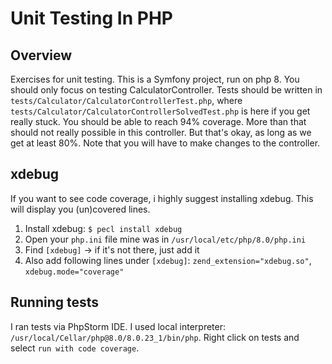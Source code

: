 # Unit Testing In PHP

## Overview
Exercises for unit testing. This is a Symfony project, run on php 8. You should only focus on testing CalculatorController. 
Tests should be written in `tests/Calculator/CalculatorControllerTest.php`, where `tests/Calculator/CalculatorControllerSolvedTest.php`
is here if you get really stuck. You should be able to reach  94% coverage. More than that should not really possible in this controller.
But that's okay, as long as we get at least 80%. Note that you will have to make changes to the controller. 

## xdebug
If you want to see code coverage, i highly suggest installing xdebug. This will display you (un)covered lines.
1. Install xdebug: `$ pecl install xdebug`
2. Open your `php.ini` file mine was in `/usr/local/etc/php/8.0/php.ini`
3. Find `[xdebug]` -> if it's not there, just add it
4. Also add following lines under `[xdebug]`: `zend_extension="xdebug.so"`, `xdebug.mode="coverage"`

## Running tests
I ran tests via PhpStorm IDE. I used local interpreter: `/usr/local/Cellar/php@8.0/8.0.23_1/bin/php`. Right click on tests and select 
`run with code coverage`.
